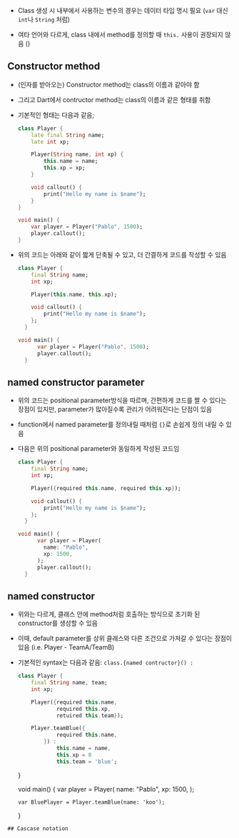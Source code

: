 - Class 생성 시 내부에서 사용하는 변수의 경우는 데이터 타입 명시 필요 (`var` 대신 `int`나 `String` 처럼)

- 여타 언어와 다르게, class 내에서 method를 정의할 때 `this.` 사용이 권장되지 않음 ()

## Constructor method

- (인자를 받아오는) Constructor method는 class의 이름과 같아야 함

- 그리고 Dart에서 contructor method는 class의 이름과 같은 형태를 취함

- 기본적인 형태는 다음과 같음;
  
  ```dart
  class Player {
      late final String name;
      late int xp;
  
      Player(String name, int xp) {
          this.name = name;
          this.xp = xp;
      }
  
      void callout() {
          print("Hello my name is $name");
      }
  }
  
  void main() {
      var player = Player("Pablo", 1500);
      player.callout();
  }
  ```

- 위의 코드는 아래와 같이 짧게 단축될 수 있고, 더 간결하게 코드를 작성할 수 있음
  
  ```dart
  class Player {
      final String name;
      int xp;
  
      Player(this.name, this.xp);
  
      void callout() {
          print("Hello my name is $name");
      };
    }
  
  void main() {
        var player = Player("Pablo", 1500);
        player.callout();
    }
  ```

## named constructor parameter

- 위의 코드는 positional parameter방식을 따르며, 간편하게 코드를 짤 수 있다는 장점이 있지만, parameter가 많아질수록 관리가 어려워진다는 단점이 있음

- function에서 named parameter를 정의내릴 때처럼 `{}`로 손쉽게 정의 내릴 수 있음

- 다음은 위의 positional parameter와 동일하게 작성된 코드임
  
  ```dart
  class Player {
      final String name;
      int xp;
  
      Player({required this.name, required this.xp});
  
      void callout() {
          print("Hello my name is $name");
      };
    }
  
  void main() {
        var player = Player(
          name: "Pablo", 
          xp: 1500,
        );
        player.callout();
    }
  ```

## named constructor

- 위와는 다르게, 클래스 안에 method처럼 호출하는 방식으로 초기화 된 constructor를 생성할 수 있음

- 이때, default parameter를 상위 클래스와 다른 조건으로 가져갈 수 있다는 장점이 있음
  (i.e. Player - TeamA/TeamB)

- 기본적인 syntax는 다음과 같음: `class.{named contructor}() :`
  
  ```dart
  class Player {
      final String name, team;
      int xp;
  
      Player({required this.name,
              required this.xp,
              retuired this.team});
  
      Player.teamBlue({
              required this.name,
          }) :
              this.name = name,
              this.xp = 0
              this.team = 'blue';
  ```

    }

  void main() {
      var player = Player(
          name: "Pablo", 
          xp: 1500,
      );

      var BluePlayer = Player.teamBlue(name: 'koo');
    }

```
## Cascase notation
```
